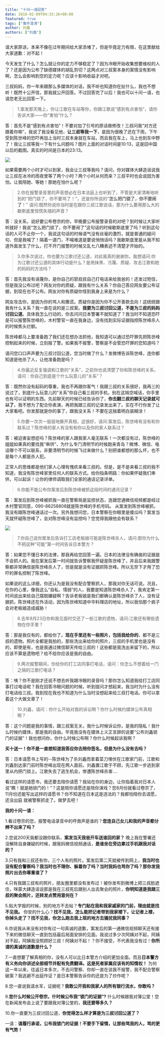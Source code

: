```yaml
---
title: "十问一请回答"
date: 2018-02-09T04:33:26+08:00
featured: true
tags: ["事件澄清"]
author: 刘鑫
authors: ["刘鑫"]
---
```


请大家原谅，本来不像在过年期间给大家添堵了，但是毕竟定力有限，在这里献给大家道歉：对不起！

今天发生了什么？怎么就让你的定力不够稳定了？因为冷眼开始收集想要维权的人了？还是因为公布了缺德媒体的胡乱剪切？这两点对三叔案本身的案情没有影响啊，怎么会影响到您的定力呢？应该十影响收益才对吧。

三叔妈妈，你一年来跟那么多媒体的对话，我不听也知道你在扯什么，我也不想听！既然十公开信，那我就公开回答。不过回答完了以后！我也可以十问一请，也请您老无比回答一下。

>1.案发那天晚上，你让江歌在车站等你，你跟江歌说“感到有点害怕”，请你告诉大家——你“害怕”什么？

答：首先不是“感到有点害怕”！不要对加了引号的原话做修改！三叔问我“对方还跟着你嘛”，我说了我没看见他，**让三叔等我一下**，是因为很晚了还在下雨，下午受到陈世峰的恐吓再加上当时三叔本身就在车站，而且我在车上，马上也到东中野了！我让三叔等我一下有什么问题吗？图片上面的对话时间是10:13，这是回中国以后的截图。真实的时间是日本的23:13。

<img src="https://db3pap007files.storage.live.com/y4mK-8xZqsSw2obmdYVsUINFcX0O0P5XSqqe-swWkkw-zriev8tC9ngdhBLv0FXEDAQOzmZ4BdIz1qvvgmjuc_mFESvSpyQH9fpmOzf5zLzpjcOLQ02TCT0W_m0YpcEu0x8RRy6P5S816mLzXLco-9A4hqbeL6gLwBk8gl0tzfjI-iNucGrXjcQ2lyXohARFhex?width=402&height=415&cropmode=none"/>

如果需要两个小时才可以到家，我会让三叔等我吗？请问，你对媒体大肆造谣说我让三叔在冰冷的雨夜里等了两个小时？两个小时从何而来？三叔平时也会说因为害怕，让我陪她、等她！那她在怕什么呢？

>2.你在报警录音里的声音想必在日本法庭上也听到了，不管是大家清晰地听到的“把门锁了，你不要骂了！”，还是你所说的“**怎么把门锁了，你不要闹了**！” 请问:既然你说你当时是在跟你三叔江歌说话，那为什么要用那么大的歇斯底里惊慌失措的声音？

答：没关系，说好要公布卷宗的你，早晚要公布报警录音的对吧？到时候让大家听听就好！我说“怎么把门锁了，你不要闹了”这句话的时候歇斯底里了吗？听到这句话的人可不止你一个，我说这句话的时候语气没有丝毫的激烈，就是普通的疑问句、但是我喊了！隔着一道门，不喊难道是要说悄悄话吗？我歇斯底里是从我不知道外面发生了什么，打不开门报警的时候又乱七八糟表述不清楚才开始的。

>3.你多次说过，你也要为江歌讨还公道，对此我真的谢谢你。我想请问:你为江歌讨还公道的具体行动是什么？是用抹黑、污蔑、质疑、攻击江歌和她的妈妈的方法吗？

答：首先我没有诬蔑你，是你自己的郭叔叔自己打电话来给我爸的！还发过短信，但是我没公布过吧？网友对你的质疑，跟我有什么关系？你自己答应网友要公布证据，到现在也不公布。网友对你有质疑你怪到我身上来是为什么？

网友攻击你，是因为你的骂人和撒谎。质疑你是因为你不公开善款去向！这统统跟我有什么关系？我一直在说的是三叔案。**我要为三叔讨回公道，不是为三叔的妈妈讨回公道**。具体我怎么行动的，你去问问日本警署不就知道了？我当时不知道恐吓是可以报警陈世峰的，木村警官一直在我身边，没有找到实际证据指控陈世峰杀人的时候焦头烂额。

陈世峰都马上要准备跑了我们还在想办法抓他，我知道可以通过恐吓罪先把陈世峰控制起来的时候，立刻报了警。如果我不报警，警察是不会管恐吓罪的您知道吗？

请问您口口声声要为三叔讨回公道，您当时做了什么？发微博告诉陈世峰，连你都知道是他杀了人，让他准备跑是吗？

>4.你最近反复强调和江歌的“关系”，之前你也说清楚了你和陈世峰的关系，请问：你自己到底是个什么玩意儿的“关系”？

答：既然你没有起码的尊重，我也不再跟你客气！我跟三叔的关系很好，我再三的说过了，到底什么玩意儿的“关系”你自己看三叔的手机，别在这隔空喊话，你手里也有可以证明的东西。先前聊天的时候已经告诉你了，**你去翻三叔的聊天记录就可以了**，我不想为了配合你表演，再把我跟三叔的记录发出来了。实在不行你发了让大家看吧。你发那就是你的事了，跟我没关系！不要在这揣着明白装糊涂！

>5.你要一次次一层层地撕开真相，这很好，请问:案发后，陈世峰有没有和你联系过？陈世峰的家人有没有和你以及你的家人联系过？

答：被迫害妄想症吗？陈世峰的家人跟我家人毫无联系！一次都没有过，陈世峰的姐姐如果真的要找我“串供”，为什么专门清明节的时候跑来青岛？微博、微信、电话哪个不可以联系，非要清明节的时候飞过来做什么？别把谁都想的那么坏，也不是每个人都是杀人犯。

正常人的思维都是他们家人心理有愧疚来看三叔的。但是，是不是来看三叔的我不知道，我没有陈世峰家里任何人的联系方式。给你指条明路：你如果怀疑我们串供，可以起诉！让你的律师调取我们全家的通话记录详单。

>6.你能不能公布你案发后到陈世峰被抓这段时间的通讯记录？

答：案发后到陈世峰被抓我一直在警察局是监控状态，连跟您通微信视频都是经过木村警官同意，090-86258808就是陈世峰的手机号码。 从案发到陈世峰被抓，我没有跟陈世峰通话过一次。另外我想问您，日本警察在你眼里是傻瓜吗？案发当天就怀疑陈世峰了，会对陈世峰没有监控吗？您觉得我跟他会有联系？

<img src="https://db3pap007files.storage.live.com/y4mHQFavm-Fr0tPsy0GiFgtTrnM3ZT20-YtS9_GUOw8oYeZCS2-f416oGCTmMXrJ-w77DCiDo-QtSIeHVKwVdZ6TquMPmHD81WvaLRkQyffSmM-b0ldl6p5FN7eSD1b7OGZeTvYg23hMnZH7Ph2XRCHi_8ePKE5I-WSFS6fz5-VSlgsju8uNahpHf799YB_fr9o?width=830&height=397&cropmode=none"/>

>7.你自己说你案发后告诉打工店老板娘可能是陈世峰杀人，请问:那你为什么不把这种“可能”第一时间告诉日本警方？

答：如果您不懂日本的法律，那我再给您回答一遍。日本的法律没有确凿的证据是不会抓人的。我在案发后第一时间就告诉警察我怀疑是陈世峰了，并且后来我跟警察都非常确信是陈世峰杀人了，但是就是没有证据抓陈世峰。所以无奈下才用了恐吓的罪名控制了陈世峰。

如果说的这么详细，你还认为是我没有配合警察抓人，那我对你无话可说。况且，在你的心里，像我这么“自私、懦弱”的人，我要是知道陈世峰杀人了，我肯定第一时间说出来给自己摆脱嫌疑啊？告诉老板娘是我们都确认是陈世峰杀了人，没有证据抓，陈世峰还在外活动，因为陈世峰知道中华料理店的地址，所以我怕那个疯子会对老板娘造成威胁！

>8.去年8月23日你和我见面时交还了一些江歌的遗物，请问:江歌还有哪些遗物在你手里？

答：那是我仅有的，都给你了。**现在手里还有一些照片，包括我给你的**，都不是三叔的遗物。照片全都是我拍的，那些洗出来给你的照片，三叔的手机里也是没有的，即使是有，也是我通过微信聊天传给三叔的！这些都是我洗出来留下的，所以应该不算是遗物吧？给不给你应该是我的自由。

>9.两次报警期间，你给你的打工店同事打电话，请问：你怎么不想着给一门之隔的江歌打电话？

答：咦？你不是刚才还说不想去听我跟冷眼的录音吗？那你怎么知道我给打工店同事打过电话呢？我在回答冷眼问题的时候，听到提问才想起来，我当时为什么没有打电话给三叔。我到现在我也不知道为什么当时没想起来给三叔打电话。你可以拿着这个大做文章了！

>10.刘鑫，请问：你什么开始对我的诉讼啊？你什么时候约媒体公布真相啊？

答：这个问题是我的事情，跟三叔案无关。我什么时候诉讼你，是我的隐私！我什么时候约媒体，那是我的自由。毕竟我没有在媒体上义正言辞的说要“公布刘鑫锁门的证据”！我也想问你，你什么时候公布啊？你什么时候起诉我啊？


**买十送一！你不是一直想知道我答应你去陪你签名，但是为什么没有去吗？**

答：日本请愿书上写的--陈世峰为了杀刘鑫而拿着菜刀埋伏在江歌家门前，江歌和刘鑫到达家门前时陈世峰出现在两人面前。刘鑫置江歌于不顾，先江歌一步逃到家里从内把门锁上。江歌失去了逃生机会，惨遭陈世峰杀害....

看过这样的请愿书，我还要去陪你请愿？我站在你的身边，让你指着我对日本人说“瞧！就是她锁门的！”？这是陪你请愿还是陪你演戏？您8月份就看过卷宗了，11月份还能写出这样的请愿书？你不知道在日本这是违法的？我都怕陪你去请愿，还没出庭 就被警察抓走了。做梦去吧！

**我的十问一请：**

1.看过卷宗的您，报警电话录音中的呼救声是谁的？**您连自己女儿和我的声音都分辨不出来了吗？**

2.您说200天我都没跟你联系，**案发当天我爸开车送谁回的家？** 晚上我在警署还没解除自身嫌疑的时候，跟我妈微信视频通话，**是谁坐在旁边拿过手机跟我对话的？**

3.只有我和三叔还有你，三个人有的照片。案发后第二天就被传到网上，**我当时也没有配合警察吗？我当时也不理你、躲着你了吗？当时我妈也骂你了吗？那你发我照片出去你尊重谁了？**

4.只有我跟三叔有的照片，朋友圈里都没有发布过！被你发布到微博上把三叔脸遮住，咪蒙大肆造谣说那是我在三叔死后跟别人出去聚会的照片，**你明知道是我跟三叔的聚会照片，还转发点赞用意何在？**

5.贴大字报的时候，别的地方不去帖？**专门贴在我和我家戚家的门前，理由就是找不见我。** 你安的什么心？**找不见我，怎么能把记者带到我家楼下，让记者上楼，你掉头走了？找不见我，你怎么跑去我上班的地方去骚扰我同事？**

6.你说我从来没有对你有过一句真诚的道歉，案发后的第一通微信视频聊天还有接下来的微信聊天一直到包括最后局面安排的见面。我说过多少次阿姨对不起，阿姨对不起，阿姨我没照顾好三叔！阿姨对不起！？你不接受，不代表我没有过！**你所谓的真诚的道歉是什么？**

7.一直想要了解真相的你，没有人可以比日本警方介绍的更加全面。而且**日本警方有义务向你讲述全部细节并配有免费翻译。这是死者家属应该有的知情权！** 为何这一年以来，往返日本多次，不去问警察、你却一直在说我不报警，我不配合警察破案？我逃避不出庭作证？是日本警察告诉你的还是为了炒作呢？

8.您一直说我请水军，证据呢？**我敢公开我和我家人的所有银行流水，你敢吗？**

9.**您什么时候公开卷宗，什时候公布我“锁门的证据”?** 什么时候跟我对簿公堂！您在新闻发布会上说了要跟我对簿公堂的，**我还要等多久？**

10.你一直要为三叔讨回公道，**你觉得怎么样才算是为三叔讨回公道了？**

一请：**请履行承诺，公布我锁门的证据！不要手下留情，让那些骂我的人，骂的更有气势！**